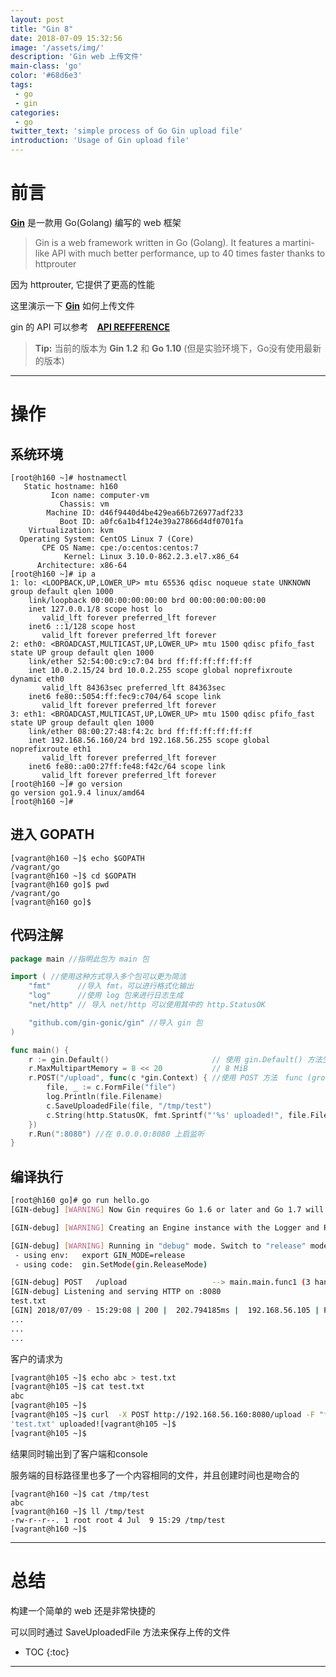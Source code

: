 ```yaml
---
layout: post
title: "Gin 8"
date: 2018-07-09 15:32:56
image: '/assets/img/'
description: 'Gin web 上传文件'
main-class: 'go'
color: '#68d6e3'
tags:
 - go
 - gin
categories: 
 - go
twitter_text: 'simple process of Go Gin upload file'
introduction: 'Usage of Gin upload file'
---
```



# 前言

**[Gin][gin]** 是一款用 Go(Golang) 编写的 web 框架

>Gin is a web framework written in Go (Golang). It features a martini-like API with much better performance, up to 40 times faster thanks to httprouter

因为 httprouter, 它提供了更高的性能

这里演示一下 **[Gin][gin]** 如何上传文件

gin 的 API 可以参考　**[API REFFERENCE][gin_api_doc]**

> **Tip:** 当前的版本为 **Gin 1.2** 和 **Go 1.10** (但是实验环境下，Go没有使用最新的版本)

---

# 操作

## 系统环境

~~~
[root@h160 ~]# hostnamectl 
   Static hostname: h160
         Icon name: computer-vm
           Chassis: vm
        Machine ID: d46f9440d4be429ea66b726977adf233
           Boot ID: a0fc6a1b4f124e39a27866d4df0701fa
    Virtualization: kvm
  Operating System: CentOS Linux 7 (Core)
       CPE OS Name: cpe:/o:centos:centos:7
            Kernel: Linux 3.10.0-862.2.3.el7.x86_64
      Architecture: x86-64
[root@h160 ~]# ip a 
1: lo: <LOOPBACK,UP,LOWER_UP> mtu 65536 qdisc noqueue state UNKNOWN group default qlen 1000
    link/loopback 00:00:00:00:00:00 brd 00:00:00:00:00:00
    inet 127.0.0.1/8 scope host lo
       valid_lft forever preferred_lft forever
    inet6 ::1/128 scope host 
       valid_lft forever preferred_lft forever
2: eth0: <BROADCAST,MULTICAST,UP,LOWER_UP> mtu 1500 qdisc pfifo_fast state UP group default qlen 1000
    link/ether 52:54:00:c9:c7:04 brd ff:ff:ff:ff:ff:ff
    inet 10.0.2.15/24 brd 10.0.2.255 scope global noprefixroute dynamic eth0
       valid_lft 84363sec preferred_lft 84363sec
    inet6 fe80::5054:ff:fec9:c704/64 scope link 
       valid_lft forever preferred_lft forever
3: eth1: <BROADCAST,MULTICAST,UP,LOWER_UP> mtu 1500 qdisc pfifo_fast state UP group default qlen 1000
    link/ether 08:00:27:48:f4:2c brd ff:ff:ff:ff:ff:ff
    inet 192.168.56.160/24 brd 192.168.56.255 scope global noprefixroute eth1
       valid_lft forever preferred_lft forever
    inet6 fe80::a00:27ff:fe48:f42c/64 scope link 
       valid_lft forever preferred_lft forever
[root@h160 ~]# go version
go version go1.9.4 linux/amd64
[root@h160 ~]#
~~~

## 进入 GOPATH

~~~
[vagrant@h160 ~]$ echo $GOPATH
/vagrant/go
[vagrant@h160 ~]$ cd $GOPATH
[vagrant@h160 go]$ pwd
/vagrant/go
[vagrant@h160 go]$ 
~~~

## 代码注解

~~~go
package main //指明此包为 main 包

import ( //使用这种方式导入多个包可以更为简洁
	"fmt"      //导入 fmt，可以进行格式化输出
	"log"      //使用 log 包来进行日志生成
	"net/http" // 导入 net/http 可以使用其中的 http.StatusOK

	"github.com/gin-gonic/gin" //导入 gin 包
)

func main() {
	r := gin.Default()                       // 使用 gin.Default() 方法生成一个引擎实例,这个实例默认情况下已经将 Logger Recovery 进行了装载
	r.MaxMultipartMemory = 8 << 20           // 8 MiB
	r.POST("/upload", func(c *gin.Context) { //使用 POST 方法　func (group *RouterGroup) POST(relativePath string, handlers ...HandlerFunc) IRoutes　，POST 是　router.Handle("POST", path, handle) 的快捷方式
		file, _ := c.FormFile("file")                                         //func (c *Context) FormFile(name string) (*multipart.FileHeader, error) , FormFile returns the first file for the provided form key.
		log.Println(file.Filename)                                            //console 打印出文件名
		c.SaveUploadedFile(file, "/tmp/test")                                 // 将文件存到指定的位置 func (c *Context) SaveUploadedFile(file *multipart.FileHeader, dst string) error
		c.String(http.StatusOK, fmt.Sprintf("'%s' uploaded!", file.Filename)) //将文件名进行打印，也在客户端反馈成功的信息
	})
	r.Run(":8080") //在 0.0.0.0:8080 上启监听
}
~~~


## 编译执行

~~~bash
[root@h160 go]# go run hello.go 
[GIN-debug] [WARNING] Now Gin requires Go 1.6 or later and Go 1.7 will be required soon.

[GIN-debug] [WARNING] Creating an Engine instance with the Logger and Recovery middleware already attached.

[GIN-debug] [WARNING] Running in "debug" mode. Switch to "release" mode in production.
 - using env:	export GIN_MODE=release
 - using code:	gin.SetMode(gin.ReleaseMode)

[GIN-debug] POST   /upload                   --> main.main.func1 (3 handlers)
[GIN-debug] Listening and serving HTTP on :8080
test.txt
[GIN] 2018/07/09 - 15:29:08 | 200 |  202.794185ms |  192.168.56.105 | POST     /upload
...
...
...
~~~

客户的请求为

~~~bash
[vagrant@h105 ~]$ echo abc > test.txt
[vagrant@h105 ~]$ cat test.txt 
abc
[vagrant@h105 ~]$
[vagrant@h105 ~]$ curl  -X POST http://192.168.56.160:8080/upload -F "file=@./test.txt" -H "Content-Type: multipart/form-data"
'test.txt' uploaded![vagrant@h105 ~]$ 
[vagrant@h105 ~]$ 
~~~

结果同时输出到了客户端和console

服务端的目标路径里也多了一个内容相同的文件，并且创建时间也是吻合的

~~~
[vagrant@h160 ~]$ cat /tmp/test 
abc
[vagrant@h160 ~]$ ll /tmp/test 
-rw-r--r--. 1 root root 4 Jul  9 15:29 /tmp/test
[vagrant@h160 ~]$ 
~~~

---

# 总结

构建一个简单的 web 还是非常快捷的

可以同时通过 SaveUploadedFile 方法来保存上传的文件

* TOC
{:toc}

---

[gin]:https://github.com/gin-gonic/gin
[gin_api_doc]:https://godoc.org/github.com/gin-gonic/gin